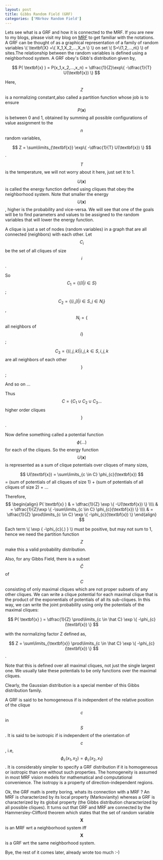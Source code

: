 ```yaml
---
layout: post
title: Gibbs Random Field (GRF)
categories: ['MArkov Random Field']
---
```


Lets see what is a GRF and how it is connected to the MRF. If you are new to my blogs, please visit my blog on [MRF](https://pchanda.github.io/MarkovRandomFields/) to get familiar with the notations. 
A GRF can be thought of as a graphical representation of a family of random variables \\( \textbf{X} =\\{ X_1,X_2,...,X_n \\} \\) on set \\( S=\\{1,2,...,n\\} \\) of sites.The relationship between the random variables is defined using a neighborhood system. A GRF obey's Gibb's distribution given by,

$$ P( \textbf{x} ) = P(x_1,x_2,...,x_n) = \dfrac{1}{Z}\exp\{ -\dfrac{1}{T} U(\textbf{x}) \} $$

Here, $$Z$$ is a normalizing constant,also called a partition function whose job is to ensure $$ P( \textbf{x} ) $$ is between 0 and 1, obtained by summing all possible configurations of value assignment to the $$n$$ random variables,

$$ Z = \sum\limits_{\textbf{x}} \exp\{ -\dfrac{1}{T} U(\textbf{x}) \} $$.

$$T$$ is the temperature, we will not worry about it here, just set it to 1. 

$$U(\textbf{x})$$ is called the energy function defined using cliques that obey the neighborhood system. Note that smaller the energy $$U(\textbf{x})$$, higher is the probability and vice-versa. We will see that one of the goals will be to find parameters and values to be assigned to the random variables that will lower the energy function.

A clique is just a set of nodes (random variables) in a graph that are all connected (neighbors) with each other. Let $$C_i$$ be the set of all cliques of size $$i$$. 

So $$ C_1 = \{(i) \vert i \in S\} $$;  

$$ C_2 = \{(i,j) \vert i \in S, j \in N_i \} $$, $$N_i=\{$$ all neighbors of $$ i\} $$;

$$ C_3 = \{(i,j,k) \vert i,j,k \in S, i,j,k $$ are all  neighbors of each other $$ \} $$;

And so on ...

Thus $$ C = \{ C_1 \cup C_2 \cup C_3 ... $$ higher order cliques $$\}$$. 

Now define something called a potential function $$\phi(...) $$ for each of the cliques. So the energy function $$ U(\textbf{x})$$ is represented as a sum of clique potentials over cliques of many sizes,

$$ U(\textbf{x}) = \sum\limits_{c \in C} \phi_{c}(\textbf{x}) $$
 = (sum of potentials of all cliques of size 1) + (sum of potentials of all cliques of size 2) + ... 

Therefore, 
$$
\begin{align}
P( \textbf{x} ) & = \dfrac{1}{Z} \exp \{ -U(\textbf{x}) \} \\\\
& = \dfrac{1}{Z}\exp \{ -\sum\limits_{c \in C} \phi_{c}(\textbf{x}) \} \\\\
& = \dfrac{1}{Z} \prod\limits_{c \in C} \exp \{ -\phi_{c}(\textbf{x}) \} 
\end{align}
$$

Each term \\( \exp \{ -\phi_{c}(.) \} \\) must be positive, but may not sum to 1, hence we need the partition function $$Z$$ make this a valid probability distribution. 

Also, for any Gibbs Field, there is a subset $$\hat C$$ of $$C$$ consisting of only maximal cliques which are not proper subsets of any other cliques. We can write a clique potential for each maximal clique that is the product of the exponentials of potentials of all its sub-cliques. In this way, we can write the joint probability using only the potentials of the maximal cliques:

$$ P( \textbf{x} ) = \dfrac{1}{Z} \prod\limits_{c \in \hat C} \exp \{ -\phi_{c}(\textbf{x}) \} $$

with the normalizing factor Z defined as,

$$ Z = \sum\limits_{\textbf{x}} \prod\limits_{c \in \hat C} \exp \{ -\phi_{c}(\textbf{x}) \}  $$.

Note that this is defined over all maximal cliques, not just the single largest one. We usually take these potentials to be only functions over the maximal cliques.

Clearly, the Gaussian distribution is a special member of this Gibbs distribution family.

A GRF is said to be homogeneous if is independent of the relative position of the clique $$c$$ in $$S$$. It is
said to be isotropic if is independent of the orientation of $$c$$, i.e, $$ \phi_{c}(x_1,x_2) =  \phi_{c}(x_2,x_1)$$. It is considerably simpler to specify a GRF distribution if it is homogeneous or isotropic than one without such properties. The homogeneity is assumed
in most MRF vision models for mathematical and computational convenience. The isotropy is a property of direction-independent regions.

Ok, the GRF math is pretty boring, whats its connection with a MRF ? An MRF is characterized by its local property (Markovianity) whereas a GRF is characterized by its global property (the Gibbs distribution characterized by all possible cliques). It turns out that GRF and MRF are connected by the Hammersley-Clifford theorem which states that the set of random variable $$\textbf{X}$$ is an MRF wrt a neighborhood system iff $$\textbf{X}$$ is a GRF wrt the same neighborhood system. 

Bye, the rest of it comes later, already wrote too much :-)

